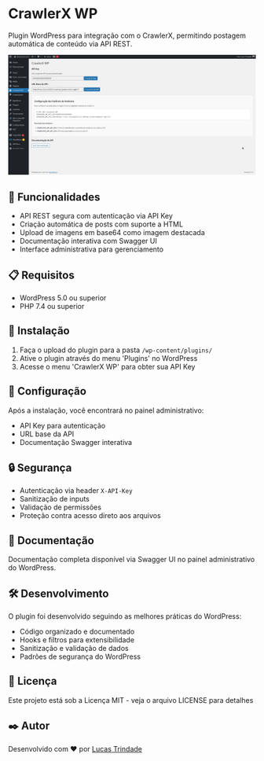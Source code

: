 # CrawlerX WP

Plugin WordPress para integração com o CrawlerX, permitindo postagem automática de conteúdo via API REST.

<div align="center">
  <img src="assets/Captura de tela.jpg" alt="CrawlerX Screenshot" width="800">
</div>

## 🚀 Funcionalidades

- API REST segura com autenticação via API Key
- Criação automática de posts com suporte a HTML
- Upload de imagens em base64 como imagem destacada
- Documentação interativa com Swagger UI
- Interface administrativa para gerenciamento

## 📋 Requisitos

- WordPress 5.0 ou superior
- PHP 7.4 ou superior

## 🔧 Instalação

1. Faça o upload do plugin para a pasta `/wp-content/plugins/`
2. Ative o plugin através do menu 'Plugins' no WordPress
3. Acesse o menu 'CrawlerX WP' para obter sua API Key

## 🔑 Configuração

Após a instalação, você encontrará no painel administrativo:

- API Key para autenticação
- URL base da API
- Documentação Swagger interativa

## 🔒 Segurança

- Autenticação via header `X-API-Key`
- Sanitização de inputs
- Validação de permissões
- Proteção contra acesso direto aos arquivos

## 📄 Documentação

Documentação completa disponível via Swagger UI no painel administrativo do WordPress.

## 🛠️ Desenvolvimento

O plugin foi desenvolvido seguindo as melhores práticas do WordPress:
- Código organizado e documentado
- Hooks e filtros para extensibilidade
- Sanitização e validação de dados
- Padrões de segurança do WordPress

## 📄 Licença

Este projeto está sob a Licença MIT - veja o arquivo LICENSE para detalhes

## ✒️ Autor

Desenvolvido com ❤️ por [Lucas Trindade](https://github.com/trindadebra)
